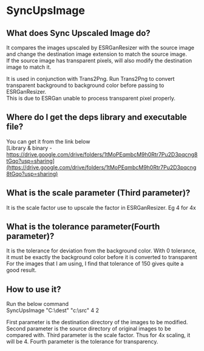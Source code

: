 # SyncUpsImage
## What does Sync Upscaled Image do?
It compares the images upscaled by ESRGanResizer with the source image and change the destination image extension to match the source image.  
If the source image has transparent pixels, will also modify the destination image to match it.

It is used in conjunction with Trans2Png. Run Trans2Png to convert transparent background to background color before passing to ESRGanResizer.  
This is due to ESRGan unable to process transparent pixel properly.

## Where do I get the deps library and executable file?
You can get it from the link below  
[Library & binary - https://drive.google.com/drive/folders/1tMoPEqmbcM9h0Rtr7Pu2D3pqcng8tGqo?usp=sharing](https://drive.google.com/drive/folders/1tMoPEqmbcM9h0Rtr7Pu2D3pqcng8tGqo?usp=sharing)

## What is the scale parameter (Third parameter)?
It is the scale factor use to upscale the factor in ESRGanResizer. Eg 4 for 4x

## What is the tolerance parameter(Fourth parameter)?
It is the tolerance for deviation from the background color. With 0 tolerance, it must be exactly the background color before it is converted to transparent  
For the images that I am using, I find that tolerance of 150 gives quite a good result.

## How to use it?
Run the below command  
  SyncUpsImage "C:\dest" "c:\src" 4 2

First parameter is the destination directory of the images to be modified.
Second parameter is the source directory of original images to be compared with.
Third parameter is the scale factor. Thus for 4x scaling, it will be 4.
Fourth parameter is the tolerance for transparency. 
